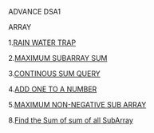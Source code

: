 ADVANCE DSA1



ARRAY

1.[RAIN WATER TRAP](https://www.scaler.com/academy/mentee-dashboard/class/34465/assignment/problems/47/?navref=cl_pb_nv_tb)

2.[MAXIMUM SUBARRAY SUM](https://www.scaler.com/academy/mentee-dashboard/class/34465/assignment/problems/440/?navref=cl_pb_nv_tb)

3.[CONTINOUS SUM QUERY](https://www.scaler.com/academy/mentee-dashboard/class/34465/assignment/problems/440/?navref=cl_pb_nv_tb)

4.[ADD ONE TO A NUMBER](https://www.scaler.com/academy/mentee-dashboard/class/34465/homework/problems/66/?navref=cl_pb_nv_tb)

5.[MAXIMUM NON-NEGATIVE SUB ARRAY](https://www.scaler.com/academy/mentee-dashboard/class/34465/homework/problems/266/?navref=cl_pb_nv_tb)

8.[Find the Sum of sum of all SubArray](https://www.geeksforgeeks.org/problems/sum-of-subarrays2229/1?itm_source=geeksforgeeks&itm_medium=article&itm_campaign=practice_card)


